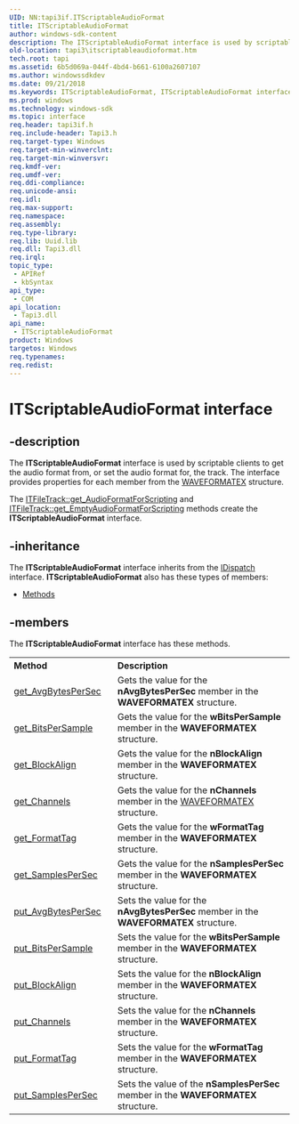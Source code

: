```yaml
---
UID: NN:tapi3if.ITScriptableAudioFormat
title: ITScriptableAudioFormat
author: windows-sdk-content
description: The ITScriptableAudioFormat interface is used by scriptable clients to get the audio format from, or set the audio format for, the track. The interface provides properties for each member from the WAVEFORMATEX structure.
old-location: tapi3\itscriptableaudioformat.htm
tech.root: tapi
ms.assetid: 6b5d069a-044f-4bd4-b661-6100a2607107
ms.author: windowssdkdev
ms.date: 09/21/2018
ms.keywords: ITScriptableAudioFormat, ITScriptableAudioFormat interface [TAPI 2.2], ITScriptableAudioFormat interface [TAPI 2.2],described, _tapi3_itscriptableaudioformat, tapi3.itscriptableaudioformat, tapi3if/ITScriptableAudioFormat
ms.prod: windows
ms.technology: windows-sdk
ms.topic: interface
req.header: tapi3if.h
req.include-header: Tapi3.h
req.target-type: Windows
req.target-min-winverclnt: 
req.target-min-winversvr: 
req.kmdf-ver: 
req.umdf-ver: 
req.ddi-compliance: 
req.unicode-ansi: 
req.idl: 
req.max-support: 
req.namespace: 
req.assembly: 
req.type-library: 
req.lib: Uuid.lib
req.dll: Tapi3.dll
req.irql: 
topic_type:
 - APIRef
 - kbSyntax
api_type:
 - COM
api_location:
 - Tapi3.dll
api_name:
 - ITScriptableAudioFormat
product: Windows
targetos: Windows
req.typenames: 
req.redist: 
---
```


# ITScriptableAudioFormat interface


## -description


The 
<b>ITScriptableAudioFormat</b> interface is used by scriptable clients to get the audio format from, or set the audio format for, the track. The interface provides properties for each member from the 
<a href="_win32_waveformatex_str">WAVEFORMATEX</a> structure.

The 
<a href="https://msdn.microsoft.com/3677b85c-15a4-4960-88ad-18855349fedd">ITFileTrack::get_AudioFormatForScripting</a> and 
<a href="https://msdn.microsoft.com/80644b51-4b04-4299-a486-284e77583feb">ITFileTrack::get_EmptyAudioFormatForScripting</a> methods create the 
<b>ITScriptableAudioFormat</b> interface.


## -inheritance

The <b xmlns:loc="http://microsoft.com/wdcml/l10n">ITScriptableAudioFormat</b> interface inherits from the <a href="ebbff4bc-36b2-4861-9efa-ffa45e013eb5">IDispatch</a> interface. <b>ITScriptableAudioFormat</b> also has these types of members:
<ul>
<li><a href="https://docs.microsoft.com/">Methods</a></li>
</ul>

## -members

The <b>ITScriptableAudioFormat</b> interface has these methods.
<table class="members" id="memberListMethods">
<tr>
<th align="left" width="37%">Method</th>
<th align="left" width="63%">Description</th>
</tr>
<tr data="declared;">
<td align="left" width="37%">
<a href="https://msdn.microsoft.com/fe54e1a5-ff8f-486d-90ba-3c7fc595ec1d">get_AvgBytesPerSec</a>
</td>
<td align="left" width="63%">
Gets the value for the <b>nAvgBytesPerSec</b> member in the <b>WAVEFORMATEX</b> structure.

</td>
</tr>
<tr data="declared;">
<td align="left" width="37%">
<a href="https://msdn.microsoft.com/a98a3571-89bf-4625-b495-2d080c86c4b5">get_BitsPerSample</a>
</td>
<td align="left" width="63%">
Gets the value for the <b>wBitsPerSample</b> member in the <b>WAVEFORMATEX</b> structure.

</td>
</tr>
<tr data="declared;">
<td align="left" width="37%">
<a href="https://msdn.microsoft.com/1f96d37e-af8b-4f0e-9bc0-467e3684fadb">get_BlockAlign</a>
</td>
<td align="left" width="63%">
Gets the value for the <b>nBlockAlign</b> member in the <b>WAVEFORMATEX</b> structure.

</td>
</tr>
<tr data="declared;">
<td align="left" width="37%">
<a href="https://msdn.microsoft.com/3d92b08f-d108-4ea5-beac-cff2fad258cc">get_Channels</a>
</td>
<td align="left" width="63%">
Gets the value for the <b>nChannels</b> member in the 
<a href="_win32_waveformatex_str">WAVEFORMATEX</a> structure.

</td>
</tr>
<tr data="declared;">
<td align="left" width="37%">
<a href="https://msdn.microsoft.com/073e4800-d84a-4f12-81ce-eba4a4e139fc">get_FormatTag</a>
</td>
<td align="left" width="63%">
Gets the value for the <b>wFormatTag</b> member in the <b>WAVEFORMATEX</b> structure.

</td>
</tr>
<tr data="declared;">
<td align="left" width="37%">
<a href="https://msdn.microsoft.com/614e0141-76dc-40ff-ad9b-a72b95e4a46d">get_SamplesPerSec</a>
</td>
<td align="left" width="63%">
Gets the value for the <b>nSamplesPerSec</b> member in the <b>WAVEFORMATEX</b> structure.

</td>
</tr>
<tr data="declared;">
<td align="left" width="37%">
<a href="https://msdn.microsoft.com/ca1b67b3-2dd0-47c1-9e91-ae94b6d78cc4">put_AvgBytesPerSec</a>
</td>
<td align="left" width="63%">
Sets the value for the <b>nAvgBytesPerSec</b> member in the <b>WAVEFORMATEX</b> structure.

</td>
</tr>
<tr data="declared;">
<td align="left" width="37%">
<a href="https://msdn.microsoft.com/8e1038d6-122f-40c9-a6ab-57ae583ff9bc">put_BitsPerSample</a>
</td>
<td align="left" width="63%">
Sets the value for the <b>wBitsPerSample</b> member in the <b>WAVEFORMATEX</b> structure.

</td>
</tr>
<tr data="declared;">
<td align="left" width="37%">
<a href="https://msdn.microsoft.com/bc037229-4c5f-4778-af59-02e07d03a180">put_BlockAlign</a>
</td>
<td align="left" width="63%">
Sets the value for the <b>nBlockAlign</b> member in the <b>WAVEFORMATEX</b> structure.

</td>
</tr>
<tr data="declared;">
<td align="left" width="37%">
<a href="https://msdn.microsoft.com/301fd17f-393b-46dd-9d76-1a1e34547629">put_Channels</a>
</td>
<td align="left" width="63%">
Sets the value for the <b>nChannels</b> member in the <b>WAVEFORMATEX</b> structure.

</td>
</tr>
<tr data="declared;">
<td align="left" width="37%">
<a href="https://msdn.microsoft.com/a57eb237-189f-4c42-a1cd-9e70f53c3c4a">put_FormatTag</a>
</td>
<td align="left" width="63%">
Sets the value for the <b>wFormatTag</b> member in the <b>WAVEFORMATEX</b> structure.

</td>
</tr>
<tr data="declared;">
<td align="left" width="37%">
<a href="https://msdn.microsoft.com/9cf0d204-3623-4c93-9f75-39c39aa20f76">put_SamplesPerSec</a>
</td>
<td align="left" width="63%">
Sets the value of the <b>nSamplesPerSec</b> member in the <b>WAVEFORMATEX</b> structure.

</td>
</tr>
</table> 

